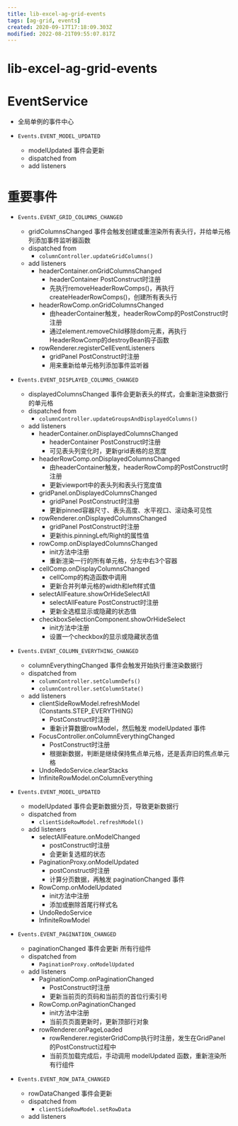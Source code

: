 ```yaml
---
title: lib-excel-ag-grid-events
tags: [ag-grid, events]
created: 2020-09-17T17:18:09.303Z
modified: 2022-08-21T09:55:07.817Z
---
```


# lib-excel-ag-grid-events

# EventService

- 全局单例的事件中心

- `Events.EVENT_MODEL_UPDATED`
  - modelUpdated 事件会更新
  - dispatched from
  - add listeners

# 重要事件

- `Events.EVENT_GRID_COLUMNS_CHANGED`
  - gridColumnsChanged 事件会触发创建或重渲染所有表头行，并给单元格列添加事件监听器函数
  - dispatched from
    - `columnController.updateGridColumns()`
  - add listeners
    - headerContainer.onGridColumnsChanged
      - headerContainer PostConstruct时注册
      - 先执行removeHeaderRowComps()，再执行createHeaderRowComps()，创建所有表头行
    - headerRowComp.onGridColumnsChanged
      - 由headerContainer触发，headerRowComp的PostConstruct时注册
      - 通过element.removeChild移除dom元素，再执行HeaderRowComp的destroyBean钩子函数
    - rowRenderer.registerCellEventListeners
      - gridPanel PostConstruct时注册
      - 用来重新给单元格列添加事件监听器

- `Events.EVENT_DISPLAYED_COLUMNS_CHANGED`
  - displayedColumnsChanged 事件会更新表头的样式，会重新渲染数据行的单元格
  - dispatched from
    - `columnController.updateGroupsAndDisplayedColumns()`
  - add listeners
    - headerContainer.onDisplayedColumnsChanged
      - headerContainer PostConstruct时注册
      - 可见表头列变化时，更新grid表格的总宽度
    - headerRowComp.onDisplayedColumnsChanged
      - 由headerContainer触发，headerRowComp的PostConstruct时注册
      - 更新viewport中的表头列和表头行宽度值
    - gridPanel.onDisplayedColumnsChanged
      - gridPanel PostConstruct时注册
      - 更新pinned容器尺寸、表头高度、水平视口、滚动条可见性
    - rowRenderer.onDisplayedColumnsChanged
      - gridPanel PostConstruct时注册
      - 更新this.pinningLeft/Right的属性值
    - rowComp.onDisplayedColumnsChanged
      - init方法中注册
      - 重新渲染一行的所有单元格，分左中右3个容器
    - cellComp.onDisplayColumnsChanged
      - cellComp的构造函数中调用
      - 更新合并列单元格的width和left样式值
    - selectAllFeature.showOrHideSelectAll
      - selectAllFeature PostConstruct时注册
      - 更新全选框显示或隐藏的状态值
    - checkboxSelectionComponent.showOrHideSelect
      - init方法中注册
      - 设置一个checkbox的显示或隐藏状态值

- `Events.EVENT_COLUMN_EVERYTHING_CHANGED`
  - columnEverythingChanged 事件会触发开始执行重渲染数据行
  - dispatched from
    - `columnController.setColumnDefs()`
    - `columnController.setColumnState()`
  - add listeners 
    - clientSideRowModel.refreshModel (Constants.STEP_EVERYTHING)
      - PostConstruct时注册
      - 重新计算数据rowModel，然后触发 modelUpdated 事件
    - FocusController.onColumnEverythingChanged
      - PostConstruct时注册
      - 根据新数据，判断是继续保持焦点单元格，还是丢弃旧的焦点单元格
    - UndoRedoService.clearStacks
    - InfiniteRowModel.onColumnEverything

- `Events.EVENT_MODEL_UPDATED`
  - modelUpdated 事件会更新数据分页，导致更新数据行
  - dispatched from
    - `clientSideRowModel.refreshModel()`
  - add listeners
    - selectAllFeature.onModelChanged
      - postConstruct时注册
      - 会更新复选框的状态
    - PaginationProxy.onModelUpdated
      - postConstruct时注册
      - 计算分页数据，再触发 paginationChanged 事件
    - RowComp.onModelUpdated
      - init方法中注册
      - 添加或删除首尾行样式名
    - UndoRedoService
    - InfiniteRowModel

- `Events.EVENT_PAGINATION_CHANGED`
  - paginationChanged 事件会更新 所有行组件
  - dispatched from
    - `PaginationProxy.onModelUpdated`
  - add listeners
    - PaginationComp.onPaginationChanged
      - PostConstruct时注册
      - 更新当前页的页码和当前页的首位行索引号 
    - RowComp.onPaginationChanged
      - init方法中注册
      - 当前页页面更新时，更新顶部行对象
    - rowRenderer.onPageLoaded
      - rowRenderer.registerGridComp执行时注册，发生在GridPanel的PostConstruct过程中
      - 当前页加载完成后，手动调用 modelUpdated 函数，重新渲染所有行组件

- `Events.EVENT_ROW_DATA_CHANGED`
  - rowDataChanged 事件会更新
  - dispatched from
    - `clientSideRowModel.setRowData`
  - add listeners
